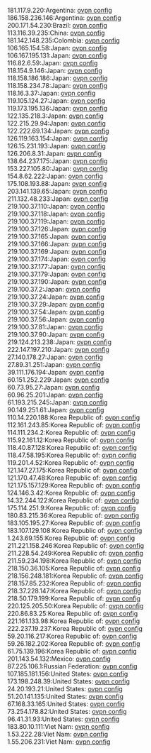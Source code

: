 181.117.9.220:Argentina: [ovpn config](vpn/181_117_9_220.ovpn)  
186.158.236.146:Argentina: [ovpn config](vpn/186_158_236_146.ovpn)  
200.171.54.230:Brazil: [ovpn config](vpn/200_171_54_230.ovpn)  
113.116.39.235:China: [ovpn config](vpn/113_116_39_235.ovpn)  
181.142.148.235:Colombia: [ovpn config](vpn/181_142_148_235.ovpn)  
106.165.154.58:Japan: [ovpn config](vpn/106_165_154_58.ovpn)  
106.167.195.131:Japan: [ovpn config](vpn/106_167_195_131.ovpn)  
116.82.6.59:Japan: [ovpn config](vpn/116_82_6_59.ovpn)  
118.154.9.146:Japan: [ovpn config](vpn/118_154_9_146.ovpn)  
118.158.186.186:Japan: [ovpn config](vpn/118_158_186_186.ovpn)  
118.158.234.78:Japan: [ovpn config](vpn/118_158_234_78.ovpn)  
118.16.3.37:Japan: [ovpn config](vpn/118_16_3_37.ovpn)  
119.105.124.27:Japan: [ovpn config](vpn/119_105_124_27.ovpn)  
119.173.195.136:Japan: [ovpn config](vpn/119_173_195_136.ovpn)  
122.135.218.3:Japan: [ovpn config](vpn/122_135_218_3.ovpn)  
122.215.29.94:Japan: [ovpn config](vpn/122_215_29_94.ovpn)  
122.222.69.134:Japan: [ovpn config](vpn/122_222_69_134.ovpn)  
126.119.163.154:Japan: [ovpn config](vpn/126_119_163_154.ovpn)  
126.15.231.193:Japan: [ovpn config](vpn/126_15_231_193.ovpn)  
126.206.8.31:Japan: [ovpn config](vpn/126_206_8_31.ovpn)  
138.64.237.175:Japan: [ovpn config](vpn/138_64_237_175.ovpn)  
153.227.105.80:Japan: [ovpn config](vpn/153_227_105_80.ovpn)  
154.8.62.222:Japan: [ovpn config](vpn/154_8_62_222.ovpn)  
175.108.193.88:Japan: [ovpn config](vpn/175_108_193_88.ovpn)  
203.141.139.65:Japan: [ovpn config](vpn/203_141_139_65.ovpn)  
211.132.48.233:Japan: [ovpn config](vpn/211_132_48_233.ovpn)  
219.100.37.110:Japan: [ovpn config](vpn/219_100_37_110.ovpn)  
219.100.37.118:Japan: [ovpn config](vpn/219_100_37_118.ovpn)  
219.100.37.119:Japan: [ovpn config](vpn/219_100_37_119.ovpn)  
219.100.37.126:Japan: [ovpn config](vpn/219_100_37_126.ovpn)  
219.100.37.165:Japan: [ovpn config](vpn/219_100_37_165.ovpn)  
219.100.37.166:Japan: [ovpn config](vpn/219_100_37_166.ovpn)  
219.100.37.169:Japan: [ovpn config](vpn/219_100_37_169.ovpn)  
219.100.37.174:Japan: [ovpn config](vpn/219_100_37_174.ovpn)  
219.100.37.177:Japan: [ovpn config](vpn/219_100_37_177.ovpn)  
219.100.37.179:Japan: [ovpn config](vpn/219_100_37_179.ovpn)  
219.100.37.190:Japan: [ovpn config](vpn/219_100_37_190.ovpn)  
219.100.37.2:Japan: [ovpn config](vpn/219_100_37_2.ovpn)  
219.100.37.24:Japan: [ovpn config](vpn/219_100_37_24.ovpn)  
219.100.37.29:Japan: [ovpn config](vpn/219_100_37_29.ovpn)  
219.100.37.54:Japan: [ovpn config](vpn/219_100_37_54.ovpn)  
219.100.37.56:Japan: [ovpn config](vpn/219_100_37_56.ovpn)  
219.100.37.81:Japan: [ovpn config](vpn/219_100_37_81.ovpn)  
219.100.37.90:Japan: [ovpn config](vpn/219_100_37_90.ovpn)  
219.124.213.238:Japan: [ovpn config](vpn/219_124_213_238.ovpn)  
222.147.197.210:Japan: [ovpn config](vpn/222_147_197_210.ovpn)  
27.140.178.27:Japan: [ovpn config](vpn/27_140_178_27.ovpn)  
27.89.31.251:Japan: [ovpn config](vpn/27_89_31_251.ovpn)  
39.111.176.194:Japan: [ovpn config](vpn/39_111_176_194.ovpn)  
60.151.252.229:Japan: [ovpn config](vpn/60_151_252_229.ovpn)  
60.73.95.27:Japan: [ovpn config](vpn/60_73_95_27.ovpn)  
60.96.25.201:Japan: [ovpn config](vpn/60_96_25_201.ovpn)  
61.193.215.245:Japan: [ovpn config](vpn/61_193_215_245.ovpn)  
90.149.251.61:Japan: [ovpn config](vpn/90_149_251_61.ovpn)  
110.14.220.188:Korea Republic of: [ovpn config](vpn/110_14_220_188.ovpn)  
112.161.243.85:Korea Republic of: [ovpn config](vpn/112_161_243_85.ovpn)  
114.111.234.2:Korea Republic of: [ovpn config](vpn/114_111_234_2.ovpn)  
115.92.161.12:Korea Republic of: [ovpn config](vpn/115_92_161_12.ovpn)  
118.40.87.128:Korea Republic of: [ovpn config](vpn/118_40_87_128.ovpn)  
118.47.58.195:Korea Republic of: [ovpn config](vpn/118_47_58_195.ovpn)  
119.201.4.52:Korea Republic of: [ovpn config](vpn/119_201_4_52.ovpn)  
121.147.27.175:Korea Republic of: [ovpn config](vpn/121_147_27_175.ovpn)  
121.170.47.48:Korea Republic of: [ovpn config](vpn/121_170_47_48.ovpn)  
121.175.157.129:Korea Republic of: [ovpn config](vpn/121_175_157_129.ovpn)  
124.146.3.42:Korea Republic of: [ovpn config](vpn/124_146_3_42.ovpn)  
14.32.244.122:Korea Republic of: [ovpn config](vpn/14_32_244_122.ovpn)  
175.114.251.9:Korea Republic of: [ovpn config](vpn/175_114_251_9.ovpn)  
180.83.215.36:Korea Republic of: [ovpn config](vpn/180_83_215_36.ovpn)  
183.105.195.27:Korea Republic of: [ovpn config](vpn/183_105_195_27.ovpn)  
183.107.129.108:Korea Republic of: [ovpn config](vpn/183_107_129_108.ovpn)  
1.243.69.155:Korea Republic of: [ovpn config](vpn/1_243_69_155.ovpn)  
211.221.158.246:Korea Republic of: [ovpn config](vpn/211_221_158_246.ovpn)  
211.228.54.249:Korea Republic of: [ovpn config](vpn/211_228_54_249.ovpn)  
211.59.234.198:Korea Republic of: [ovpn config](vpn/211_59_234_198.ovpn)  
218.150.36.105:Korea Republic of: [ovpn config](vpn/218_150_36_105.ovpn)  
218.156.248.181:Korea Republic of: [ovpn config](vpn/218_156_248_181.ovpn)  
218.157.85.232:Korea Republic of: [ovpn config](vpn/218_157_85_232.ovpn)  
218.37.228.147:Korea Republic of: [ovpn config](vpn/218_37_228_147.ovpn)  
218.50.179.199:Korea Republic of: [ovpn config](vpn/218_50_179_199.ovpn)  
220.125.205.50:Korea Republic of: [ovpn config](vpn/220_125_205_50.ovpn)  
220.86.83.25:Korea Republic of: [ovpn config](vpn/220_86_83_25.ovpn)  
221.161.133.98:Korea Republic of: [ovpn config](vpn/221_161_133_98.ovpn)  
222.237.19.237:Korea Republic of: [ovpn config](vpn/222_237_19_237.ovpn)  
59.20.116.217:Korea Republic of: [ovpn config](vpn/59_20_116_217.ovpn)  
59.26.182.202:Korea Republic of: [ovpn config](vpn/59_26_182_202.ovpn)  
61.75.139.196:Korea Republic of: [ovpn config](vpn/61_75_139_196.ovpn)  
201.143.54.132:Mexico: [ovpn config](vpn/201_143_54_132.ovpn)  
87.225.106.1:Russian Federation: [ovpn config](vpn/87_225_106_1.ovpn)  
107.185.181.156:United States: [ovpn config](vpn/107_185_181_156.ovpn)  
173.198.248.39:United States: [ovpn config](vpn/173_198_248_39.ovpn)  
24.20.193.21:United States: [ovpn config](vpn/24_20_193_21.ovpn)  
51.20.141.135:United States: [ovpn config](vpn/51_20_141_135.ovpn)  
67.168.33.165:United States: [ovpn config](vpn/67_168_33_165.ovpn)  
73.254.178.82:United States: [ovpn config](vpn/73_254_178_82.ovpn)  
96.41.31.93:United States: [ovpn config](vpn/96_41_31_93.ovpn)  
183.80.10.111:Viet Nam: [ovpn config](vpn/183_80_10_111.ovpn)  
1.53.222.28:Viet Nam: [ovpn config](vpn/1_53_222_28.ovpn)  
1.55.206.231:Viet Nam: [ovpn config](vpn/1_55_206_231.ovpn)  

